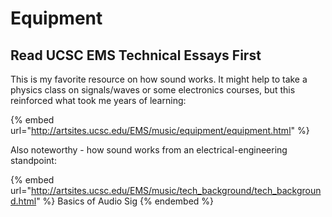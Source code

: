 # Equipment

## Read UCSC EMS Technical Essays First

This is my favorite resource on how sound works. It might help to take a physics class on signals/waves or some electronics courses, but this reinforced what took me years of learning:

{% embed url="http://artsites.ucsc.edu/EMS/music/equipment/equipment.html" %}

Also noteworthy - how sound works from an electrical-engineering standpoint:

{% embed url="http://artsites.ucsc.edu/EMS/music/tech_background/tech_background.html" %}
Basics of Audio Sig
{% endembed %}
